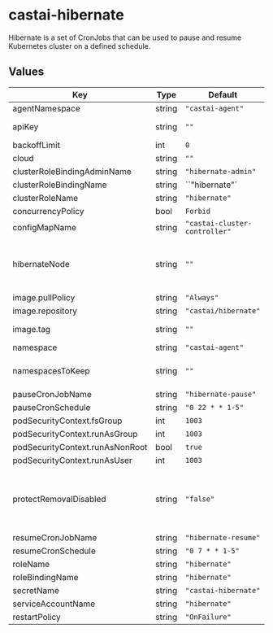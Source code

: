 # castai-hibernate

Hibernate is a set of CronJobs that can be used to pause and resume Kubernetes cluster on a defined schedule.

## Values

| Key | Type | Default | Description |
|-----|------|---------|-------------|
| agentNamespace | string | `"castai-agent"` |  |
| apiKey | string | `""` | API token with Full Access permissions and encode base64 |
| backoffLimit | int | `0` |  |
| cloud | string | `""` | Cloud env variable to EKS|GKE|AKS |
| clusterRoleBindingAdminName | string | `"hibernate-admin"` |  |
| clusterRoleBindingName | string | ``"hibernate"` |  |
| clusterRoleName | string | `"hibernate"` |  |
| concurrencyPolicy | bool | `Forbid` |  |
| configMapName | string | `"castai-cluster-controller"` |  |
| hibernateNode | string | `""`  | Set the HIBERNATE_NODE environment variable to override the default node sizing selections. Make sure the size selected is appropriate for your cloud. |
| image.pullPolicy | string | `"Always"` |  |
| image.repository | string | `"castai/hibernate"` |  |
| image.tag | string | `""` | Tag is set using Chart.yaml appVersion field. |
| namespace | string | `"castai-agent"` |  |
| namespacesToKeep | string | `""` | Set the NAMESPACES_TO_KEEP environment variable to override, "opa,istio"" |
| pauseCronJobName | string | `"hibernate-pause"` |  |
| pauseCronSchedule | string | `"0 22 * * 1-5"` | Schedule to pause cluster. |
| podSecurityContext.fsGroup | int | `1003` |  |
| podSecurityContext.runAsGroup | int | `1003` |  |
| podSecurityContext.runAsNonRoot | bool | `true` |  |
| podSecurityContext.runAsUser | int | `1003` |  |
| protectRemovalDisabled | string | `"false"` | Override default "PROTECT_EVICTION_DISABLED" and set to "true" to prevent the removal of removal-disabled nodes from being removed during hibernate. |
| resumeCronJobName | string | `"hibernate-resume"` |  |
| resumeCronSchedule | string | `"0 7 * * 1-5"` | Schedule to resume cluster. |
| roleName| string | `"hibernate"` |  |
| roleBindingName | string | `"hibernate"` |  |
| secretName | string | `"castai-hibernate"` |  |
| serviceAccountName | string | `"hibernate"` |  |
| restartPolicy | string | `"OnFailure"` |  |

